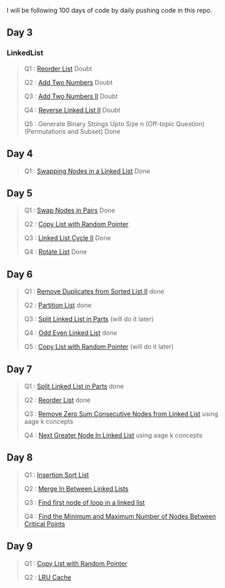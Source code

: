 I will be following 100 days of code by daily pushing code in this repo.

## Day 3

### LinkedList
 
> Q1 : [Reorder List](https://leetcode.com/problems/reorder-list/) Doubt
>
> Q2 : [Add Two Numbers](https://leetcode.com/problems/add-two-numbers/) Doubt
> 
> Q3 : [Add Two Numbers II](https://leetcode.com/problems/add-two-numbers-ii/) Doubt
> 
> Q4 : [Reverse Linked List II](https://leetcode.com/problems/reverse-linked-list-ii/) Doubt
> 
> Q5 : Generate Binary Strings Upto Size n (Off-topic Question)(Permutations and Subset) Done

## Day 4

> Q1 : [Swapping Nodes in a Linked List](https://leetcode.com/problems/swapping-nodes-in-a-linked-list/) Done
>

## Day 5

> Q1 : [Swap Nodes in Pairs](https://leetcode.com/problems/swap-nodes-in-pairs/) Done
>
> Q2 : [Copy List with Random Pointer](https://leetcode.com/problems/copy-list-with-random-pointer/) 
> 
> Q3 : [Linked List Cycle II](https://leetcode.com/problems/linked-list-cycle-ii/) Done
> 
> Q4 : [Rotate List](https://leetcode.com/problems/rotate-list/) Done

## Day 6

> Q1 : [Remove Duplicates from Sorted List II](https://leetcode.com/problems/remove-duplicates-from-sorted-list-ii/)  done
>
> Q2 : [Partition List](https://leetcode.com/problems/partition-list/)   done
> 
> Q3 : [Split Linked List in Parts](https://leetcode.com/problems/split-linked-list-in-parts/)   (will do it later)
> 
> Q4 : [Odd Even Linked List](https://leetcode.com/problems/odd-even-linked-list/)  done
> 
> Q5 : [Copy List with Random Pointer](https://leetcode.com/problems/copy-list-with-random-pointer/)   (will do it later)

## Day 7

> Q1 : [Split Linked List in Parts](https://leetcode.com/problems/split-linked-list-in-parts/) done
>
> Q2 : [Reorder List](https://leetcode.com/problems/reorder-list/) done
> 
> Q3 : [Remove Zero Sum Consecutive Nodes from Linked List](https://leetcode.com/problems/remove-zero-sum-consecutive-nodes-from-linked-list/) using aage k concepts
> 
> Q4 : [Next Greater Node In Linked List](https://leetcode.com/problems/next-greater-node-in-linked-list/) using aage k concepts
> 

## Day 8

> Q1 : [Insertion Sort List](https://leetcode.com/problems/insertion-sort-list/)
>
> Q2 : [Merge In Between Linked Lists](https://leetcode.com/problems/merge-in-between-linked-lists/)
> 
> Q3 : [Find first node of loop in a linked list](https://www.geeksforgeeks.org/find-first-node-of-loop-in-a-linked-list/)
> 
> Q4 : [Find the Minimum and Maximum Number of Nodes Between Critical Points](https://leetcode.com/problems/find-the-minimum-and-maximum-number-of-nodes-between-critical-points/)
>

## Day 9

> Q1 : [Copy List with Random Pointer](https://leetcode.com/problems/copy-list-with-random-pointer/)
> 
> Q2 : [LRU Cache](https://leetcode.com/problems/lru-cache/)
>
